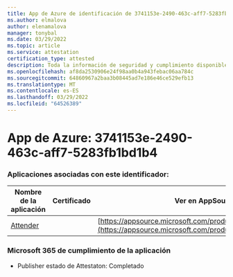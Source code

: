 ```yaml
---
title: App de Azure de identificación de 3741153e-2490-463c-aff7-5283fb1bd1b4
ms.author: elmalova
author: elenamalova
manager: tonybal
ms.date: 03/29/2022
ms.topic: article
ms.service: attestation
certification_type: attested
description: Toda la información de seguridad y cumplimiento disponible para 3741153e-2490-463c-aff7-5283fb1bd1b4.
ms.openlocfilehash: af8da2530906e24f98aa0b4a943febac06aa784c
ms.sourcegitcommit: 64860967a2baa3b08445ad7e186e46ce529efb13
ms.translationtype: MT
ms.contentlocale: es-ES
ms.lasthandoff: 03/29/2022
ms.locfileid: "64526389"
---
```

# <a name="azure-app-id-3741153e-2490-463c-aff7-5283fb1bd1b4"></a>App de Azure: 3741153e-2490-463c-aff7-5283fb1bd1b4


### <a name="apps-associated-with-this-id"></a>Aplicaciones asociadas con este identificador:
| **Nombre de la aplicación** | **Certificado** | **Ver en AppSource** |
|--------------|---------------|-----------------------|
| [Attender](../forward/WA200003856.md) |  | [https://appsource.microsoft.com/product/office/WA200003856](https://appsource.microsoft.com/product/office/WA200003856) |

### <a name="microsoft-365-app-compliance-status"></a>Microsoft 365 de cumplimiento de la aplicación
- Publisher estado de Attestaton: Completado
